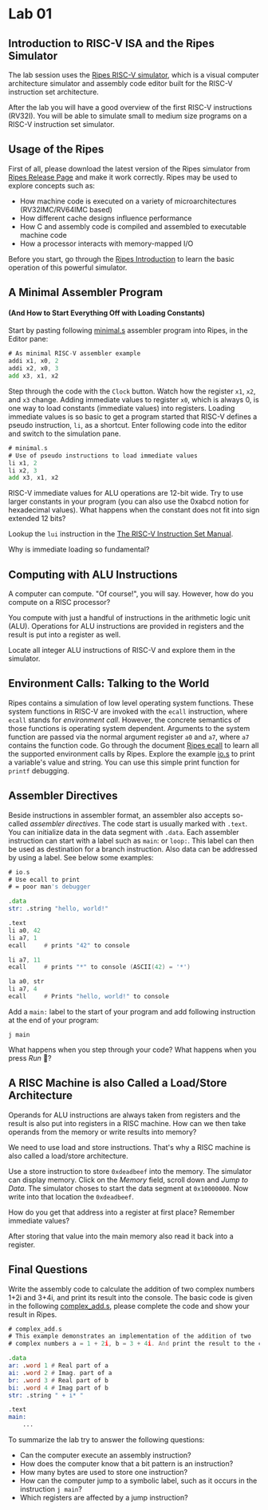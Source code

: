 # Lab 01

## Introduction to RISC-V ISA and the Ripes Simulator

The lab session uses the [Ripes RISC-V simulator](https://github.com/mortbopet/Ripes),
which is a visual computer architecture simulator and assembly code editor built for the RISC-V instruction set architecture.

After the lab you will have a good overview of the first RISC-V
instructions (RV32I).
You will be able to simulate small to medium size programs on a RISC-V
instruction set simulator.

## Usage of the Ripes

First of all, please download the latest version of the Ripes simulator from 
[Ripes Release Page](https://github.com/mortbopet/Ripes/releases) and make it work correctly.
Ripes may be used to explore concepts such as:

* How machine code is executed on a variety of microarchitectures (RV32IMC/RV64IMC based)
* How different cache designs influence performance
* How C and assembly code is compiled and assembled to executable machine code
* How a processor interacts with memory-mapped I/O

Before you start, go through the [Ripes Introduction](../ripes_doc/introduction.md) to learn the basic operation of this powerful simulator.


## A Minimal Assembler Program
#### (And How to Start Everything Off with Loading Constants)

Start by pasting following [minimal.s](./minimal.s) assembler program into Ripes,
in the Editor pane:
```asm
# As minimal RISC-V assembler example
addi x1, x0, 2
addi x2, x0, 3
add x3, x1, x2
```
Step through the code with the `Clock` button.
Watch how the register `x1`, `x2`, and `x3` change. Adding immediate values
to register `x0`, which is always 0, is one way to load constants (immediate values)
into registers. Loading immediate values is so basic to get a program started
that RISC-V defines a pseudo instruction, `li`, as a shortcut.
Enter following code into the editor and switch to the simulation pane.  
```asm
# minimal.s
# Use of pseudo instructions to load immediate values
li x1, 2
li x2, 3
add x3, x1, x2
```


RISC-V immediate values for ALU operations are 12-bit wide.
Try to use larger constants in your program (you can also use the 0xabcd
notion for hexadecimal values). What happens when the constant does
not fit into sign extended 12 bits?

Lookup the `lui` instruction in the [The RISC-V Instruction Set Manual](https://riscv.org/specifications/).

Why is immediate loading so fundamental?


## Computing with ALU Instructions

A computer can compute. "Of course!", you will say.
However, how do you compute on a RISC processor?

You compute with just a handful of instructions in the arithmetic logic unit (ALU).
Operations for ALU instructions are provided in registers and
the result is put into a register as well.

Locate all integer ALU instructions of RISC-V and explore them in the
simulator.

## Environment Calls: Talking to the World

Ripes contains a simulation of low level operating system functions. These system functions in RISC-V are invoked with the `ecall` instruction,
where `ecall` stands for _environment call_.
However, the concrete semantics of those functions is operating system
dependent.
Arguments to the system function are passed via the normal argument
register `a0` and `a7`, where `a7` contains the function code. Go through the 
document [Ripes ecall](../ripes_doc/ecalls.md) to learn all the supported environment calls by Ripes.
Explore the example [io.s](io.s) to print a variable's value and string.
You can use this simple print function for `printf` debugging.

## Assembler Directives

Beside instructions in assembler format, an assembler also accepts
so-called _assembler directives_. The code start is usually marked
with `.text`. You can initialize data in the data segment with `.data`.
Each assembler instruction can start with a label such as
`main`: or `loop:`.
This label can then be used as destination for a branch instruction.
Also data can be addressed by using a label. See below some examples:

```asm
# io.s
# Use ecall to print
# = poor man's debugger

.data
str: .string "hello, world!"

.text
li a0, 42
li a7, 1
ecall     # prints "42" to console

li a7, 11
ecall     # prints "*" to console (ASCII(42) = '*')

la a0, str
li a7, 4
ecall     # Prints "hello, world!" to console
```

Add a `main:` label to the start of your program and add following
instruction at the end of your program:

```
j main
```

What happens when you step through your code? What happens when
you press _Run_ 🤪?

## A RISC Machine is also Called a Load/Store Architecture

Operands for ALU instructions are always taken from registers and
the result is also put into registers in a RISC machine.
How can we then take operands from the memory or write results
into memory?

We need to use load and store instructions. That's why a RISC machine
is also called a load/store architecture.

Use a store instruction to store `0xdeadbeef` into the memory.
The simulator can display memory. Click on the _Memory_ field,
scroll down and _Jump to_ _Data_. The simulator choses to start
the data segment at `0x10000000`. Now write into that location
the `0xdeadbeef`.

How do you get that address into a register at first place?
Remember immediate values?

After storing that value into the main memory also read it back
into a register.

## Final Questions

Write the assembly code to calculate the addition of two complex numbers 1+2i and 3+4i,
and print its result into the console. The basic code is given in the following [complex_add.s](./complex_add.s),
please complete the code and show your result in Ripes.

```asm
# complex_add.s
# This example demonstrates an implementation of the addition of two
# complex numbers a = 1 + 2i, b = 3 + 4i. And print the result to the console.

.data
ar: .word 1 # Real part of a
ai: .word 2 # Imag. part of a
br: .word 3 # Real part of b
bi: .word 4 # Imag part of b
str: .string " + i* "

.text
main:
    ...
```

To summarize the lab try to answer the following questions:

* Can the computer execute an assembly instruction? 
* How does the computer know that a bit pattern is an instruction?
* How many bytes are used to store one instruction? 
* How can the computer jump to a symbolic label, such as it occurs in the instruction `j main`? 
* Which registers are affected by a jump instruction?
 
  





